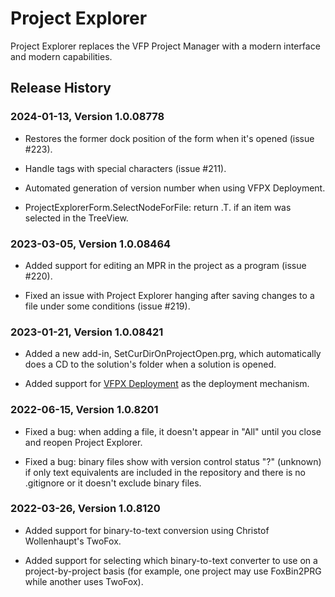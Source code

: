 # Project Explorer

Project Explorer replaces the VFP Project Manager with a modern interface and modern capabilities.

## Release History

### 2024-01-13, Version 1.0.08778

* Restores the former dock position of the form when it's opened (issue #223).

* Handle tags with special characters (issue #211).

* Automated generation of version number when using VFPX Deployment.

* ProjectExplorerForm.SelectNodeForFile: return .T. if an item was selected in the TreeView.

### 2023-03-05, Version 1.0.08464

* Added support for editing an MPR in the project as a program (issue #220).

* Fixed an issue with Project Explorer hanging after saving changes to a file under some conditions (issue #219).

### 2023-01-21, Version 1.0.08421

* Added a new add-in, SetCurDirOnProjectOpen.prg, which automatically does a CD to the solution's folder when a solution is opened.

* Added support for [VFPX Deployment](https://github.com/VFPX/VFPXDeployment) as the deployment mechanism.

### 2022-06-15, Version 1.0.8201

* Fixed a bug: when adding a file, it doesn't appear in "All" until you close and reopen Project Explorer.

* Fixed a bug: binary files show with version control status "?" (unknown) if only text equivalents are included in the repository and there is no .gitignore or it doesn't exclude binary files.

### 2022-03-26, Version 1.0.8120

* Added support for binary-to-text conversion using Christof Wollenhaupt's TwoFox.

* Added support for selecting which binary-to-text converter to use on a project-by-project basis (for example, one project may use FoxBin2PRG while another uses TwoFox).
